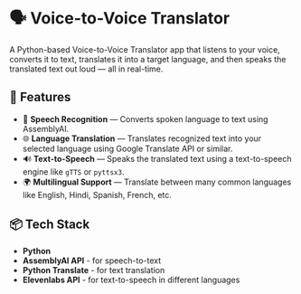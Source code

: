 # 🗣️ Voice-to-Voice Translator

A Python-based Voice-to-Voice Translator app that listens to your voice, converts it to text, translates it into a target language, and then speaks the translated text out loud — all in real-time.

## 🚀 Features

- 🎤 **Speech Recognition** — Converts spoken language to text using AssemblyAI.
- 🌐 **Language Translation** — Translates recognized text into your selected language using Google Translate API or similar.
- 🔊 **Text-to-Speech** — Speaks the translated text using a text-to-speech engine like `gTTS` or `pyttsx3`.
- 🌍 **Multilingual Support** — Translate between many common languages like English, Hindi, Spanish, French, etc.

## 📦 Tech Stack

- **Python**
- **AssemblyAI API** - for speech-to-text
- **Python Translate** - for text translation
- **Elevenlabs API** - for text-to-speech in different languages
